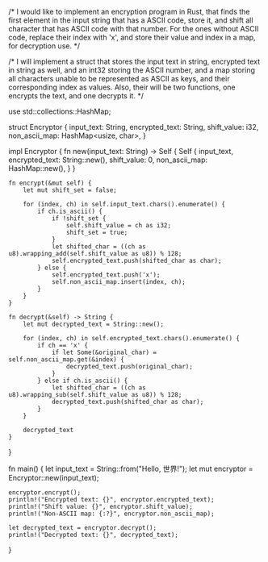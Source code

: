 /* I would like to implement an encryption program in Rust, that finds the first element in the input string that has a ASCII code, store it, and shift all character that has ASCII code with that number. For the ones without ASCII code, replace their index with 'x', and store their value and index in a map, for decryption use. */

/* I will implement a struct that stores the input text in string, encrypted text in string as well, and an int32 storing the ASCII number, and a map storing all characters unable to be represented as ASCII as keys, and their corresponding index as values.
Also, their will be two functions, one encrypts the text, and one decrypts it. */

use std::collections::HashMap;

struct Encryptor {
    input_text: String,
    encrypted_text: String,
    shift_value: i32,
    non_ascii_map: HashMap<usize, char>,
}

impl Encryptor {
    fn new(input_text: String) -> Self {
        Self {
            input_text,
            encrypted_text: String::new(),
            shift_value: 0,
            non_ascii_map: HashMap::new(),
        }
    }

    fn encrypt(&mut self) {
        let mut shift_set = false;

        for (index, ch) in self.input_text.chars().enumerate() {
            if ch.is_ascii() {
                if !shift_set {
                    self.shift_value = ch as i32;
                    shift_set = true;
                }
                let shifted_char = ((ch as u8).wrapping_add(self.shift_value as u8)) % 128;
                self.encrypted_text.push(shifted_char as char);
            } else {
                self.encrypted_text.push('x');
                self.non_ascii_map.insert(index, ch);
            }
        }
    }

    fn decrypt(&self) -> String {
        let mut decrypted_text = String::new();

        for (index, ch) in self.encrypted_text.chars().enumerate() {
            if ch == 'x' {
                if let Some(&original_char) = self.non_ascii_map.get(&index) {
                    decrypted_text.push(original_char);
                }
            } else if ch.is_ascii() {
                let shifted_char = ((ch as u8).wrapping_sub(self.shift_value as u8)) % 128;
                decrypted_text.push(shifted_char as char);
            }
        }

        decrypted_text
    }
}

fn main() {
    let input_text = String::from("Hello, 世界!"); 
    let mut encryptor = Encryptor::new(input_text);

    encryptor.encrypt();
    println!("Encrypted text: {}", encryptor.encrypted_text);
    println!("Shift value: {}", encryptor.shift_value);
    println!("Non-ASCII map: {:?}", encryptor.non_ascii_map);

    let decrypted_text = encryptor.decrypt();
    println!("Decrypted text: {}", decrypted_text);
}
